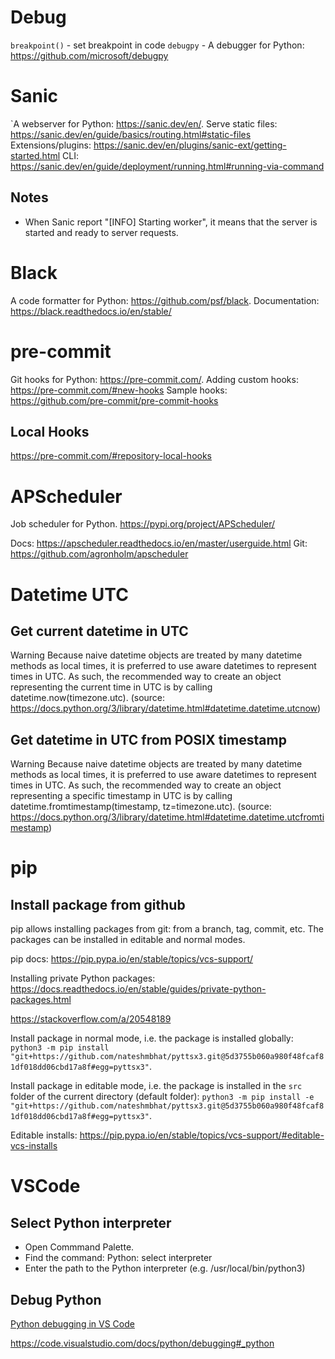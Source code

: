 # Debug
`breakpoint()` - set breakpoint in code
`debugpy` - A debugger for Python: https://github.com/microsoft/debugpy

# Sanic
`A webserver for Python: https://sanic.dev/en/.
Serve static files: https://sanic.dev/en/guide/basics/routing.html#static-files
Extensions/plugins: https://sanic.dev/en/plugins/sanic-ext/getting-started.html
CLI: https://sanic.dev/en/guide/deployment/running.html#running-via-command

## Notes

- When Sanic report "[INFO] Starting worker", it means that the server is started and ready to server requests.

# Black
A code formatter for Python: https://github.com/psf/black.
Documentation: https://black.readthedocs.io/en/stable/

# pre-commit
Git hooks for Python: https://pre-commit.com/.
Adding custom hooks: https://pre-commit.com/#new-hooks
Sample hooks: https://github.com/pre-commit/pre-commit-hooks

## Local Hooks
https://pre-commit.com/#repository-local-hooks

# APScheduler

Job scheduler for Python.
https://pypi.org/project/APScheduler/

Docs: https://apscheduler.readthedocs.io/en/master/userguide.html
Git: https://github.com/agronholm/apscheduler

# Datetime UTC

## Get current datetime in UTC

Warning Because naive datetime objects are treated by many datetime methods as local times, it is preferred to use aware datetimes to represent times in UTC. As such, the recommended way to create an object representing the current time in UTC is by calling datetime.now(timezone.utc). (source: https://docs.python.org/3/library/datetime.html#datetime.datetime.utcnow)

## Get datetime in UTC from POSIX timestamp

Warning Because naive datetime objects are treated by many datetime methods as local times, it is preferred to use aware datetimes to represent times in UTC. As such, the recommended way to create an object representing a specific timestamp in UTC is by calling datetime.fromtimestamp(timestamp, tz=timezone.utc). (source: https://docs.python.org/3/library/datetime.html#datetime.datetime.utcfromtimestamp)

# pip

## Install package from github

pip allows installing packages from git: from a branch, tag, commit, etc. The packages can be installed in editable and normal modes.

pip docs: https://pip.pypa.io/en/stable/topics/vcs-support/

Installing private Python packages: https://docs.readthedocs.io/en/stable/guides/private-python-packages.html

https://stackoverflow.com/a/20548189

Install package in normal mode, i.e. the package is installed globally: `python3 -m pip install "git+https://github.com/nateshmbhat/pyttsx3.git@5d3755b060a980f48fcaf81df018dd06cbd17a8f#egg=pyttsx3"`. 

Install package in editable mode, i.e. the package is installed in the `src` folder of the current directory (default folder): `python3 -m pip install -e "git+https://github.com/nateshmbhat/pyttsx3.git@5d3755b060a980f48fcaf81df018dd06cbd17a8f#egg=pyttsx3"`.

Editable installs: https://pip.pypa.io/en/stable/topics/vcs-support/#editable-vcs-installs

# VSCode

## Select Python interpreter

- Open Commmand Palette.
- Find the command: Python: select interpreter
- Enter the path to the Python interpreter (e.g. /usr/local/bin/python3)

## Debug Python
[Python debugging in VS Code](https://code.visualstudio.com/docs/python/debugging)

https://code.visualstudio.com/docs/python/debugging#_python
